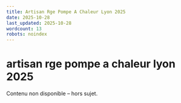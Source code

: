 ```yaml
---
title: Artisan Rge Pompe A Chaleur Lyon 2025
date: 2025-10-28
last_updated: 2025-10-28
wordcount: 13
robots: noindex
---
```


# artisan rge pompe a chaleur lyon 2025

Contenu non disponible – hors sujet.